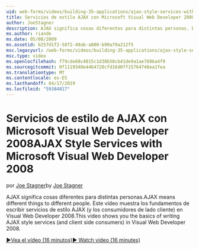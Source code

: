 ```yaml
---
uid: web-forms/videos/building-35-applications/ajax-style-services-with-microsoft-visual-web-developer-2008
title: Servicios de estilo AJAX con Microsoft Visual Web Developer 2008 | Microsoft Docs
author: JoeStagner
description: AJAX significa cosas diferentes para distintas personas. Este vídeo muestra los fundamentos de escribir servicios de estilo AJAX (y los consumidores de lado cliente) Webs Visual...
ms.author: riande
ms.date: 05/08/2009
ms.assetid: b257d1f2-58f2-49ab-a800-b99a79a212f5
msc.legacyurl: /web-forms/videos/building-35-applications/ajax-style-services-with-microsoft-visual-web-developer-2008
msc.type: video
ms.openlocfilehash: f79cde60c4015c1d38b58cb41de9a1ae7696a4f9
ms.sourcegitcommit: 0f1119340e4464720cfd16d0ff15764746ea1fea
ms.translationtype: MT
ms.contentlocale: es-ES
ms.lasthandoff: 04/17/2019
ms.locfileid: "59384817"
---
```

# <a name="ajax-style-services-with-microsoft-visual-web-developer-2008"></a><span data-ttu-id="79421-104">Servicios de estilo de AJAX con Microsoft Visual Web Developer 2008</span><span class="sxs-lookup"><span data-stu-id="79421-104">AJAX Style Services with Microsoft Visual Web Developer 2008</span></span>

<span data-ttu-id="79421-105">por [Joe Stagner](https://github.com/JoeStagner)</span><span class="sxs-lookup"><span data-stu-id="79421-105">by [Joe Stagner](https://github.com/JoeStagner)</span></span>

<span data-ttu-id="79421-106">AJAX significa cosas diferentes para distintas personas.</span><span class="sxs-lookup"><span data-stu-id="79421-106">AJAX means different things to different people.</span></span> <span data-ttu-id="79421-107">Este vídeo muestra los fundamentos de escribir servicios de estilo AJAX (y los consumidores de lado cliente) en Visual Web Developer 2008.</span><span class="sxs-lookup"><span data-stu-id="79421-107">This video shows you the basics of writing AJAX style services (and client side consumers) in Visual Web Developer 2008.</span></span>

[<span data-ttu-id="79421-108">&#9654;Vea el vídeo (16 minutos)</span><span class="sxs-lookup"><span data-stu-id="79421-108">&#9654; Watch video (16 minutes)</span></span>](https://channel9.msdn.com/Blogs/ASP-NET-Site-Videos/ajax-style-services-with-microsoft-visual-web-developer-2008)
